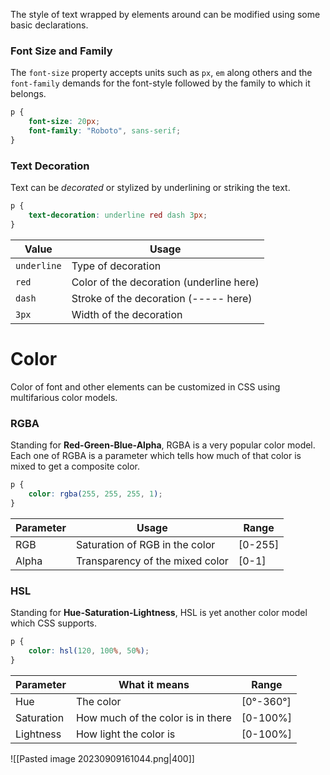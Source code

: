The style of text wrapped by elements around can be modified using some basic declarations.

### Font Size and  Family
The `font-size` property accepts units such as `px`, `em` along others and the `font-family` demands for the font-style followed by the family to which it belongs.

```CSS
p {
	font-size: 20px;
	font-family: "Roboto", sans-serif;
}
```

### Text Decoration
Text can be *decorated* or stylized by underlining or striking the text.

```CSS
p {
	text-decoration: underline red dash 3px;
}
```

| Value | Usage |
|--|--|
| `underline` | Type of decoration |
| `red` | Color of the decoration (underline here) |
| `dash` | Stroke of the decoration (----- here) |
| `3px` | Width of the decoration |


# Color
Color of font and other elements can be customized in CSS using multifarious color models.

### RGBA
Standing for **Red-Green-Blue-Alpha**, RGBA is a very popular color model. Each one of RGBA is a parameter which tells how much of that color is mixed to get a composite color.

```CSS
p {
	color: rgba(255, 255, 255, 1);
}
```

| Parameter | Usage | Range |
|--|--|--|
| RGB | Saturation of RGB in the color | [0-255] |
| Alpha | Transparency of the mixed color | [0-1] |

### HSL
Standing for **Hue-Saturation-Lightness**, HSL is yet another color model which CSS supports.

```CSS
p {
	color: hsl(120, 100%, 50%);
}
```

| Parameter | What it means | Range |
|--|--|--|
| Hue | The color | [0°-360°] |
| Saturation | How much of the color is in there | [0-100%] |
| Lightness | How light the color is | [0-100%] |

![[Pasted image 20230909161044.png|400]]